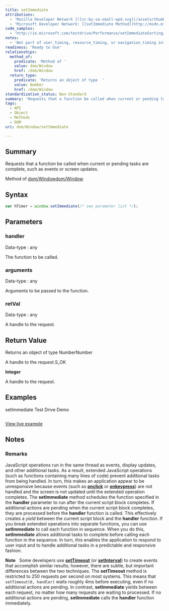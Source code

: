 ```yaml
---
title: setImmediate
attributions:
  - 'Mozilla Developer Network [![cc-by-sa-small-wpd.svg](/assets/thumb/8/8c/cc-by-sa-small-wpd.svg/120px-cc-by-sa-small-wpd.svg.png)](http://creativecommons.org/licenses/by-sa/3.0/us/): [[setImmediate](https://developer.mozilla.org/en-US/docs/Web/API/window.setImmediate) Article]'
  - 'Microsoft Developer Network: [[setImmediate Method](http://msdn.microsoft.com/en-us/library/ie/hh773176(v=vs.85).aspx) Article]'
code_samples:
  - 'http://ie.microsoft.com/testdrive/Performance/setImmediateSorting/Default.html'
notes:
  - 'Not part of user_timing, resource_timing, or navigation_timing interfaces.'
readiness: 'Ready to Use'
relationships:
  method_of:
    predicate: 'Method of '
    value: dom/Window
    href: /dom/Window
  return_type:
    predicate: 'Returns an object of type  '
    value: Number
    href: /dom/Window
standardization_status: Non-Standard
summary: 'Requests that a function be called when current or pending tasks are complete, such as events or screen updates.'
tags:
  - API
  - Object
  - Methods
  - DOM
uri: dom/Window/setImmediate

---
```

## Summary

Requests that a function be called when current or pending tasks are complete, such as events or screen updates.

Method of [dom/Window](/dom/Window)[dom/Window](/dom/Window)

## Syntax

``` js
var hTimer = window.setImmediate(/* see parameter list */);
```

## Parameters

### handler

 Data-type
:   any

 The function to be called.

### arguments

 Data-type
:   any

 Arguments to be passed to the function.

### retVal

 Data-type
:   any

 A handle to the request.

## Return Value

Returns an object of type NumberNumber

A handle to the request.S\_OK

**Integer**

A handle to the request.

## Examples

setImmediate Test Drive Demo

``` html

```

[View live example](http://ie.microsoft.com/testdrive/Performance/setImmediateSorting/Default.html)

## Notes

### Remarks

JavaScript operations run in the same thread as events, display updates, and other additional tasks. As a result, extended JavaScript operations (such as functions containing many lines of code) prevent additional tasks from being handled. In turn, this makes an application appear to be unresponsive because events (such as [**onclick**](/dom/MouseEvent/click) or [**onkeypress**](/dom/KeyboardEvent/keypress)) are not handled and the screen is not updated until the extended operation completes. The **setImmediate** method schedules the function specified in the **handler** parameter to run after the current script block completes. If additional actions are pending when the current script block completes, they are processed before the **handler** function is called. This effectively creates a *yield* between the current script block and the **handler** function. If you break extended operations into separate functions, you can use **setImmediate** to call each function in sequence. When you do this, **setImmediate** allows additional tasks to complete before calling each function in the sequence. In turn, this enables the application to respond to user input and to handle additional tasks in a predictable and responsive fashion.

**Note**   Some developers use [**setTimeout**](/dom/Window/setTimeout) (or [**setInterval**](/dom/Window/setInterval)) to create events that accomplish similar results; however, there are subtle, but important differences between the two techniques. The **setTimeout** method is restricted to 250 requests per second on most systems. This means that `setTimeout(0, handler)` waits roughly 4ms before executing, even if no additional actions are pending. In contrast, **setImmediate** yields between each request, no matter how many requests are waiting to processed. If no additional actions are pending, **setImmediate** calls the **handler** function immediately.
